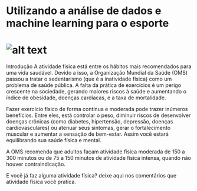 # Utilizando a análise de dados e machine learning para o esporte

# ![alt text](https://runnersworld.com.br/wp-content/uploads/sites/4/2019/01/como-se-manter-motivado.jpg)

Introdução
A atividade física está entre os hábitos mais recomendados para uma vida saudável. Devido a isso, a Organização Mundial da Saúde (OMS) passou a tratar o sedentarismo (que é a inatividade física) como um problema de saúde pública. A falta da prática de exercícios é um perigo crescente na sociedade, gerando maiores riscos à saúde e aumentando o índice de obesidade, doenças cardíacas, e a taxa de mortalidade.

Fazer exercício físico de forma contínua e moderada pode trazer inúmeros benefícios. Entre eles, está controlar o peso, diminuir riscos de desenvolver doenças crônicas (como diabetes, hipertensão, depressão, doenças cardiovasculares) ou atenuar seus sintomas, gerar o fortalecimento muscular e aumentar a sensação de bem-estar. Assim você estará equilibrando sua saúde física e mental.

A OMS recomenda que adultos façam atividade física moderada de 150 a 300 minutos ou de 75 a 150 minutos de atividade física intensa, quando não houver contraindicação.

E você já faz alguma atividade física? deixe aqui nos comentários que atividade física você pratica.
